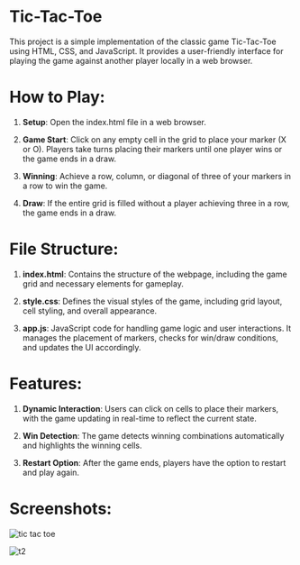 # Tic-Tac-Toe
This project is a simple implementation of the classic game Tic-Tac-Toe using HTML, CSS, and JavaScript. It provides a user-friendly interface for playing the game against another player locally in a web browser.
# How to Play:
1. **Setup**: Open the index.html file in a web browser.

2. **Game Start**: Click on any empty cell in the grid to place your marker (X or O). Players take turns placing their markers until one player wins or the game ends in a draw.

3. **Winning**: Achieve a row, column, or diagonal of three of your markers in a row to win the game.

4. **Draw**: If the entire grid is filled without a player achieving three in a row, the game ends in a draw.
# File Structure:
1. **index.html**: Contains the structure of the webpage, including the game grid and necessary elements for gameplay.

2. **style.css**: Defines the visual styles of the game, including grid layout, cell styling, and overall appearance.

3. **app.js**: JavaScript code for handling game logic and user interactions. It manages the placement of markers, checks for win/draw conditions, and updates the UI accordingly.
# Features:
1. **Dynamic Interaction**: Users can click on cells to place their markers, with the game updating in real-time to reflect the current state.

2. **Win Detection**: The game detects winning combinations automatically and highlights the winning cells.

3. **Restart Option**: After the game ends, players have the option to restart and play again.
# Screenshots:

![tic tac toe](https://github.com/user-attachments/assets/203e5e12-db2f-4e28-adb4-ef14aa5cc9ed)


![t2](https://github.com/user-attachments/assets/297aed39-214f-4dfe-a96c-583dd057435c)
